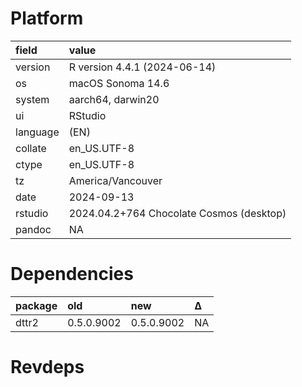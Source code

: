 # Platform

|field    |value                                    |
|:--------|:----------------------------------------|
|version  |R version 4.4.1 (2024-06-14)             |
|os       |macOS Sonoma 14.6                        |
|system   |aarch64, darwin20                        |
|ui       |RStudio                                  |
|language |(EN)                                     |
|collate  |en_US.UTF-8                              |
|ctype    |en_US.UTF-8                              |
|tz       |America/Vancouver                        |
|date     |2024-09-13                               |
|rstudio  |2024.04.2+764 Chocolate Cosmos (desktop) |
|pandoc   |NA                                       |

# Dependencies

|package |old        |new        |Δ  |
|:-------|:----------|:----------|:--|
|dttr2   |0.5.0.9002 |0.5.0.9002 |NA |

# Revdeps

